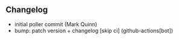 ## Changelog

- initial poller commit (Mark Quinn)
- bump: patch version + changelog [skip ci] (github-actions[bot])
